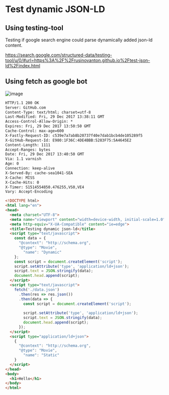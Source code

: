 # Test dynamic JSON-LD


## Using testing-tool
Testing if google search engine could parse dynamically added json-ld content.

https://search.google.com/structured-data/testing-tool/u/0/#url=https%3A%2F%2Frusinovanton.github.io%2Ftest-json-ld%2Findex.html


## Using fetch as google bot

![image]()

```html
HTTP/1.1 200 OK
Server: GitHub.com
Content-Type: text/html; charset=utf-8
Last-Modified: Fri, 29 Dec 2017 13:38:11 GMT
Access-Control-Allow-Origin: *
Expires: Fri, 29 Dec 2017 13:50:50 GMT
Cache-Control: max-age=600
X-Fastly-Request-ID: c539e7a7ab8b20737f40e7dab1bcb4de105289f5
X-GitHub-Request-Id: E980:1F36C:4DE4BBB:5283F75:5A4645E2
Content-Length: 1111
Accept-Ranges: bytes
Date: Fri, 29 Dec 2017 13:40:50 GMT
Via: 1.1 varnish
Age: 0
Connection: keep-alive
X-Served-By: cache-sea1041-SEA
X-Cache: MISS
X-Cache-Hits: 0
X-Timer: S1514554850.476255,VS0,VE4
Vary: Accept-Encoding

<!DOCTYPE html>
<html lang="en">
<head>
  <meta charset="UTF-8">
  <meta name="viewport" content="width=device-width, initial-scale=1.0">
  <meta http-equiv="X-UA-Compatible" content="ie=edge">
  <title>Testing dynamic json-ld</title>
  <script type="text/javascript">
    const data = {
      "@context": "http://schema.org",
      "@type": "Movie",
        "name": "Dynamic"
    };
    const script = document.createElement('script');
    script.setAttribute('type', 'application/ld+json');
    script.text = JSON.stringify(data);
    document.head.append(script);
  </script>
  <script type="text/javascript">
    fetch('./data.json')
      .then(res => res.json())
      .then(data => {
        const script = document.createElement('script');
 
        script.setAttribute('type', 'application/ld+json');
        script.text = JSON.stringify(data);
        document.head.append(script);
      });
  </script>
  <script type="application/ld+json">
    {
      "@context": "http://schema.org",
      "@type": "Movie",
        "name": "Static"
    }
  </script>
</head>
<body>
  <h1>Hello</h1>
</body>
</html>
```
